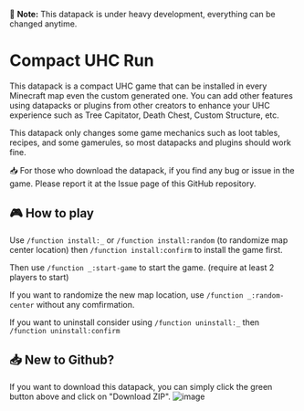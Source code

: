 📄 **Note:** This datapack is under heavy development, everything can be changed anytime.

# Compact UHC Run

This datapack is a compact UHC game that can be installed in every Minecraft map even the custom generated one. 
You can add other features using datapacks or plugins from other creators to enhance your UHC experience such as Tree Capitator, Death Chest, Custom Structure, etc. 

This datapack only changes some game mechanics such as loot tables, recipes, and some gamerules, so most datapacks and plugins should work fine.

📥 For those who download the datapack, if you find any bug or issue in the game. Please report it at the Issue page of this GitHub repository.

## 🎮 How to play

Use `/function install:_` or `/function install:random` (to randomize map center location) then `/function install:confirm` to install the game first.

Then use `/function _:start-game` to start the game. (require at least 2 players to start)

If you want to randomize the new map location, use `/function _:random-center` without any comfirmation.

If you want to uninstall consider using `/function uninstall:_` then `/function uninstall:confirm`

## 📥 New to Github?

If you want to download this datapack, you can simply click the green button above and click on "Download ZIP".
![image](https://github.com/CrazyWichGG/Compact-UHC-Run/assets/88188545/051938ad-1523-477a-88fe-c8c935a255d4)
